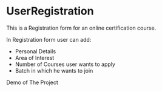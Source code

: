 # UserRegistration
This is a Registration form for an online certification course.

In Registration form user can add:

  * Personal Details
  * Area of Interest
  * Number of Courses user wants to apply
  * Batch in which he wants to join
  
Demo of The Project 



